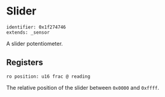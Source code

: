 # Slider

    identifier: 0x1f274746
    extends: _sensor

A slider potentiometer.

## Registers

    ro position: u16 frac @ reading

The relative position of the slider between `0x0000` and `0xffff`.
